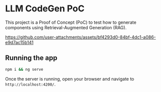 # LLM CodeGen PoC

This project is a Proof of Concept (PoC) to test how to generate components using Retrieval-Augmented Generation (RAG).

https://github.com/user-attachments/assets/bf4293d0-84bf-4dc1-a086-e9d7ac15b141

## Running the app

```bash
npm i && ng serve
```

Once the server is running, open your browser and navigate to `http://localhost:4200/`. 
